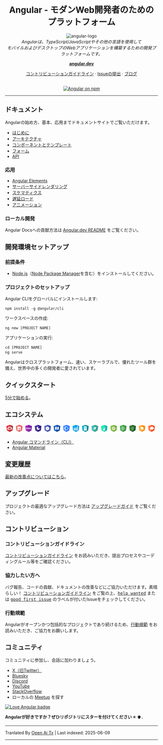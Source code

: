 <h1 align="center">Angular - モダンWeb開発者のためのプラットフォーム</h1>

<p align="center">
  <img src="https://raw.githubusercontent.com/angular/angular/main/adev/src/assets/images/press-kit/angular_icon_gradient.gif" alt="angular-logo" width="120px" height="120px"/>
  <br>
  <em>Angularは、TypeScript/JavaScriptやその他の言語を使用して
    <br> モバイルおよびデスクトップのWebアプリケーションを構築するための開発プラットフォームです。</em>
  <br>
</p>

<p align="center">
  <a href="https://angular.dev/"><strong>angular.dev</strong></a>
  <br>
</p>

<p align="center">
  <a href="CONTRIBUTING.md">コントリビューションガイドライン</a>
  ·
  <a href="https://github.com/angular/angular/issues">Issueの提出</a>
  ·
  <a href="https://blog.angular.dev/">ブログ</a>
  <br>
  <br>
</p>

<p align="center">
  <a href="https://www.npmjs.com/@angular/core">
    <img src="https://img.shields.io/npm/v/@angular/core.svg?logo=npm&logoColor=fff&label=NPM+package&color=limegreen" alt="Angular on npm" />
  </a>
</p>

<hr>

## ドキュメント

Angularの始め方、基本、応用までドキュメントサイトでご覧いただけます。

- [はじめに][quickstart]
- [アーキテクチャ][architecture]
- [コンポーネントとテンプレート][componentstemplates]
- [フォーム][forms]
- [API][api]

### 応用

- [Angular Elements][angularelements]
- [サーバーサイドレンダリング][ssr]
- [スケマティクス][schematics]
- [遅延ロード][lazyloading]
- [アニメーション][animations]

### ローカル開発

Angular Docsへの貢献方法は [Angular.dev README](https://raw.githubusercontent.com/angular/angular/main/adev/README.md) をご覧ください。

## 開発環境セットアップ

### 前提条件

- [Node.js]（[Node Package Manager][npm]を含む）をインストールしてください。

### プロジェクトのセットアップ

Angular CLIをグローバルにインストールします:

```
npm install -g @angular/cli
```

ワークスペースの作成:

```
ng new [PROJECT NAME]
```

アプリケーションの実行:

```
cd [PROJECT NAME]
ng serve
```

Angularはクロスプラットフォーム、速い、スケーラブルで、優れたツール群を備え、世界中の多くの開発者に愛されています。

## クイックスタート

[5分で始める][quickstart]。

## エコシステム

<p>
  <img src="https://raw.githubusercontent.com/angular/angular/main/contributing-docs/images/angular-ecosystem-logos.png" alt="angular ecosystem logos" width="500px" height="auto">
</p>

- [Angular コマンドライン（CLI）][cli]
- [Angular Material][angularmaterial]

## 変更履歴

[最新の改善点についてはこちら][changelog]。

## アップグレード

プロジェクトの最適なアップグレード方法は [アップグレードガイド](https://angular.dev/update-guide/) をご覧ください。

## コントリビューション

### コントリビューションガイドライン

[コントリビューションガイドライン][contributing] をお読みいただき、提出プロセスやコーディングルール等をご確認ください。

### 協力したい方へ

バグ報告、コードの貢献、ドキュメントの改善などにご協力いただけます。素晴らしい！ [コントリビューションガイドライン][contributing] をご覧の上、<kbd>[help wanted](https://github.com/angular/angular/labels/help%20wanted)</kbd> または <kbd>[good first issue](https://github.com/angular/angular/labels/good%20first%20issue)</kbd> のラベルが付いたIssueをチェックしてください。

### 行動規範

Angularがオープンかつ包括的なプロジェクトであり続けるため、[行動規範][codeofconduct] をお読みいただき、ご協力をお願いします。

## コミュニティ

コミュニティに参加し、会話に加わりましょう。

- [X（旧Twitter）][X (formerly Twitter)]
- [Bluesky][bluesky]
- [Discord][discord]
- [YouTube][youtube]
- [StackOverflow][stackoverflow]
- ローカルの [Meetup][meetup] を探す

[![Love Angular badge](https://img.shields.io/badge/angular-love-blue?logo=angular&angular=love)](https://www.github.com/angular/angular)

**Angularが好きですか？ぜひリポジトリにスターを付けてください :star: :arrow_up:.**

[contributing]: CONTRIBUTING.md
[quickstart]: https://angular.dev/tutorials/learn-angular
[changelog]: CHANGELOG.md
[ng]: https://angular.dev
[documentation]: https://angular.dev/overview
[angularmaterial]: https://material.angular.dev/
[cli]: https://angular.dev/tools/cli
[architecture]: https://angular.dev/essentials
[componentstemplates]: https://angular.dev/tutorials/learn-angular/1-components-in-angular
[forms]: https://angular.dev/tutorials/learn-angular/15-forms
[api]: https://angular.dev/api
[angularelements]: https://angular.dev/guide/elements
[ssr]: https://angular.dev/guide/ssr
[schematics]: https://angular.dev/tools/cli/schematics
[lazyloading]: https://angular.dev/guide/ngmodules/lazy-loading
[node.js]: https://nodejs.org/
[npm]: https://www.npmjs.com/get-npm
[codeofconduct]: CODE_OF_CONDUCT.md
[X (formerly Twitter)]: https://www.twitter.com/angular
[bluesky]: https://bsky.app/profile/angular.dev
[discord]: https://discord.gg/angular
[stackoverflow]: https://stackoverflow.com/questions/tagged/angular
[youtube]: https://youtube.com/angular
[meetup]: https://www.meetup.com/find/?keywords=angular
[animations]: https://angular.dev/guide/animations


---


Tranlated By [Open Ai Tx](https://github.com/OpenAiTx/OpenAiTx) | Last indexed: 2025-06-09


---